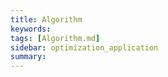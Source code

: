```yaml
---
title: Algorithm
keywords: 
tags: [Algorithm.md]
sidebar: optimization_application
summary: 
---
```

